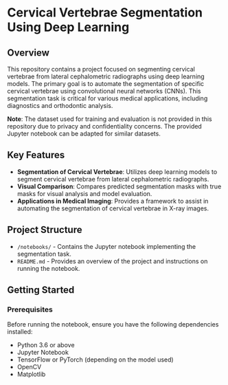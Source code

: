 # Cervical Vertebrae Segmentation Using Deep Learning

## Overview
This repository contains a project focused on segmenting cervical vertebrae from lateral cephalometric radiographs using deep learning models. The primary goal is to automate the segmentation of specific cervical vertebrae using convolutional neural networks (CNNs). This segmentation task is critical for various medical applications, including diagnostics and orthodontic analysis.

**Note**: The dataset used for training and evaluation is not provided in this repository due to privacy and confidentiality concerns. The provided Jupyter notebook can be adapted for similar datasets.

## Key Features
- **Segmentation of Cervical Vertebrae**: Utilizes deep learning models to segment cervical vertebrae from lateral cephalometric radiographs.
- **Visual Comparison**: Compares predicted segmentation masks with true masks for visual analysis and model evaluation.
- **Applications in Medical Imaging**: Provides a framework to assist in automating the segmentation of cervical vertebrae in X-ray images.

## Project Structure
- `/notebooks/` - Contains the Jupyter notebook implementing the segmentation task.
- `README.md` - Provides an overview of the project and instructions on running the notebook.

## Getting Started
### Prerequisites
Before running the notebook, ensure you have the following dependencies installed:
- Python 3.6 or above
- Jupyter Notebook
- TensorFlow or PyTorch (depending on the model used)
- OpenCV
- Matplotlib

